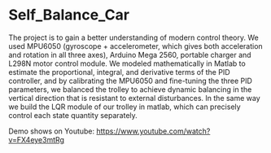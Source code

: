 # Self_Balance_Car
The project is to gain a better understanding of modern control theory. We used MPU6050 (gyroscope + accelerometer, which gives both acceleration and rotation in all three axes), Arduino Mega 2560, portable charger and L298N motor control module. We  modeled mathematically in Matlab to estimate the proportional, integral, and derivative terms of the PID controller, and by calibrating the MPU6050 and fine-tuning the three PID parameters, we balanced the trolley to achieve dynamic balancing in the vertical direction that is resistant to external disturbances. In the same way we build the LQR module of our trolley in matlab, which can precisely control each state quantity separately.


Demo shows on Youtube: https://www.youtube.com/watch?v=FX4eye3mtRg
